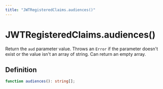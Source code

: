 ```yaml
---
title: "JWTRegisteredClaims.audiences()"
---
```


# JWTRegisteredClaims.audiences()

Return the `aud` parameter value. Throws an `Error` if the parameter doesn't exist or the value isn't an array of string. Can return an empty array.

## Definition

```ts
function audiences(): string[];
```
